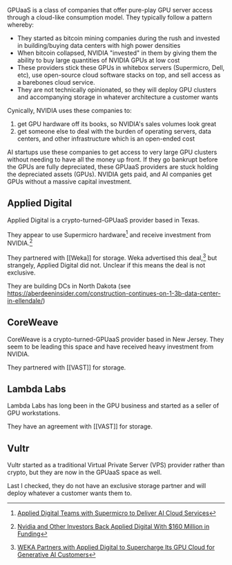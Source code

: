 GPUaaS is a class of companies that offer pure-play GPU server access through a cloud-like consumption model. They typically follow a pattern whereby:

- They started as bitcoin mining companies during the rush and invested in building/buying data centers with high power densities
- When bitcoin collapsed, NVIDIA "invested" in them by giving them the ability to buy large quantities of NVIDIA GPUs at low cost
- These providers stick these GPUs in whitebox servers (Supermicro, Dell, etc), use open-source cloud software stacks on top, and sell access as a barebones cloud service.
- They are not technically opinionated, so they will deploy GPU clusters and accompanying storage in whatever architecture a customer wants

Cynically, NVIDIA uses these companies to:

1. get GPU hardware off its books, so NVIDIA's sales volumes look great
2. get someone else to deal with the burden of operating servers, data centers, and other infrastructure which is an open-ended cost

AI startups use these companies to get access to very large GPU clusters without needing to have all the money up front. If they go bankrupt before the GPUs are fully depreciated, these GPUaaS providers are stuck holding the depreciated assets (GPUs). NVIDIA gets paid, and AI companies get GPUs without a massive capital investment.

## Applied Digital

Applied Digital is a crypto-turned-GPUaaS provider based in Texas.

They appear to use Supermicro hardware[^ad-smci] and receive investment from NVIDIA.[^ad-nvda]

They partnered with [[Weka]] for storage. Weka advertised this deal,[^ad-weka] but strangely, Applied Digital did not. Unclear if this means the deal is not exclusive.

They are building DCs in North Dakota (see <https://aberdeeninsider.com/construction-continues-on-1-3b-data-center-in-ellendale/>)

[^ad-weka]: [WEKA Partners with Applied Digital to Supercharge Its GPU Cloud for Generative AI Customers](https://www.weka.io/company/weka-newsroom/press-releases/weka-partners-with-applied-digital-to-supercharge-its-gpu-cloud-for-generative-ai-customers/)
[^ad-smci]: [Applied Digital Teams with Supermicro to Deliver AI Cloud Services](https://ir.applieddigital.com/news-events/press-releases/detail/58/applied-digital-teams-with-supermicro-to-deliver-ai-cloud)
[^ad-nvda]: [Nvidia and Other Investors Back Applied Digital With $160 Million in Funding](https://www.wsj.com/tech/ai/nvidia-and-other-investors-back-applied-digital-with-160-million-in-funding-76157532?st=D5EPnW&reflink=article_copyURL_share)

## CoreWeave

CoreWeave is a crypto-turned-GPUaaS provider based in New Jersey. They seem to be leading this space and have received heavy investment from NVIDIA.

They partnered with [[VAST]] for storage.

## Lambda Labs

Lambda Labs has long been in the GPU business and started as a seller of GPU workstations.

They have an agreement with [[VAST]] for storage.

## Vultr

Vultr started as a traditional Virtual Private Server (VPS) provider rather than crypto, but they are now in the GPUaaS space as well.

Last I checked, they do not have an exclusive storage partner and will deploy whatever a customer wants them to.